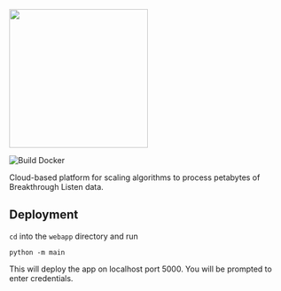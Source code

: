 


<img src="https://github.com/UCBerkeleySETI/BL-Scale/blob/peter-dev/webapp/static/images/BL-scale-logo_dark.png"  width="250" >

![Build Docker](https://github.com/UCBerkeleySETI/BL-Scale/workflows/Build%20Docker/badge.svg)

Cloud-based platform for scaling algorithms to process petabytes of Breakthrough Listen data.

## Deployment

`cd` into the `webapp` directory and run

```
python -m main
```

This will deploy the app on localhost port 5000. You will be prompted to enter credentials.


